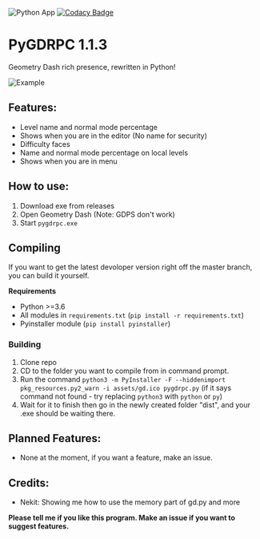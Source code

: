 ![Python App](https://github.com/SpookyBear0/pygdrpc/workflows/Python%20App/badge.svg)
[![Codacy Badge](https://api.codacy.com/project/badge/Grade/bc38c4e9065646a4976c8a021456d63c)](https://www.codacy.com/manual/SpookyBear0/pygdrpc?utm_source=github.com&amp;utm_medium=referral&amp;utm_content=SpookyBear0/pygdrpc&amp;utm_campaign=Badge_Grade)

# PyGDRPC 1.1.3
Geometry Dash rich presence, rewritten in Python!
  
![Example](https://i.imgur.com/hoMXIHh.png)
## Features:
- Level name and normal mode percentage
- Shows when you are in the editor (No name for security)
- Difficulty faces
- Name and normal mode percentage on local levels
- Shows when you are in menu
 
## How to use:
1. Download exe from releases
2. Open Geometry Dash (Note: GDPS don't work)
3. Start `pygdrpc.exe`

## Compiling
If you want to get the latest devoloper version right off the master branch, you can build it yourself.

**Requirements**

- Python >=3.6
- All modules in `requirements.txt` (`pip install -r requirements.txt`)
- Pyinstaller module (`pip install pyinstaller`)

### Building
 
1. Clone repo
2. CD to the folder you want to compile from in command prompt.
3. Run the command `python3 -m PyInstaller -F --hiddenimport pkg_resources.py2_warn -i assets/gd.ico pygdrpc.py` (if it says command not found - try replacing `python3` with `python` or `py`)
4. Wait for it to finish then go in the newly created folder "dist", and your .exe should be waiting there.
 
## Planned Features:
- None at the moment, if you want a feature, make an issue.
 
## Credits:
- Nekit: Showing me how to use the memory part of gd.py and more


**Please tell me if you like this program. Make an issue if you want to suggest features.**
